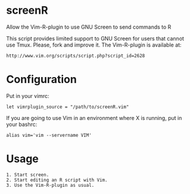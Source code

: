 screenR
=======

Allow the Vim-R-plugin to use GNU Screen to send commands to R

This script provides limited support to GNU Screen for users that
cannot use Tmux. Please, fork and improve it. The Vim-R-plugin is
available at:

    http://www.vim.org/scripts/script.php?script_id=2628


Configuration
=============

Put in your vimrc:

    let vimrplugin_source = "/path/to/screenR.vim"


If you are going to use Vim in an environment where X is running,
put in your bashrc:

    alias vim='vim --servername VIM'


Usage
=====

    1. Start screen.
    2. Start editing an R script with Vim.
    3. Use the Vim-R-plugin as usual.

